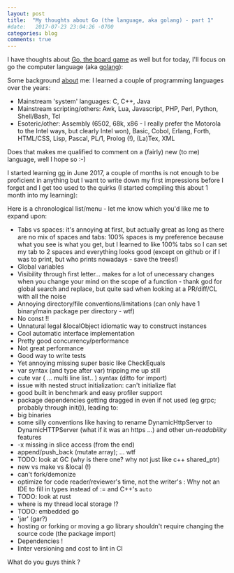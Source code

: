 ```yaml
---
layout: post
title:  "My thoughts about Go (the language, aka golang) - part 1"
#date:   2017-07-23 23:04:26 -0700
categories: blog
comments: true
---
```


I have thoughts about [Go, the board game](https://en.wikipedia.org/wiki/Go_(game)) as well but for today, I'll focus on go the computer language (aka [golang](https://golang.org/)):

Some background [about]({{home}}/about/) me: I learned a couple of programming languages over the years:

- Mainstream 'system' languages: C, C++, Java
- Mainstream scripting/others: Awk, Lua, Javascript, PHP, Perl, Python, Shell/Bash, Tcl
- Esoteric/other: Assembly (6502, 68k, x86 - I really prefer the Motorola to the Intel ways, but clearly Intel won), Basic, Cobol, Erlang, Forth, HTML/CSS, Lisp, Pascal, PL/1, Prolog (!), (La)Tex, XML

Does that makes me qualified to comment on a (fairly) new (to me) language, well I hope so :-)

I started learning [go](https://golang.org/) in June 2017, a couple of months is not enough to be proficient in anything
but I want to write down my first impressions before I forget and I get too used to the quirks (I started compiling this about 1 month into my learning):

Here is a chronological list/menu - let me know which you'd like me to expand upon:

- Tabs vs spaces: it's annoying at first, but actually great as long as there are no mix of spaces and tabs: 100% spaces is my preference because what you see is what you get, but I learned to like 100% tabs so I can set my tab to 2 spaces and everything looks good (except on github or if I was to print, but who prints nowadays - save the trees!)
- Global variables
- Visibility through first letter... makes for a lot of unecessary changes when you change your mind on the scope of a function - thank god for global search and replace, but quite sad when looking at a PR/diff/CL with all the noise
- Annoying directory/file conventions/limitations (can only have 1 binary/main package per directory - wtf)
- No const !!
- Unnatural legal &localObject idiomatic way to construct instances
- Cool automatic interface implementation
- Pretty good concurrency/performance
- Not great performance
- Good way to write tests
- Yet annoying missing super basic like CheckEquals
- var syntax (and type after var) tripping me up still
- cute var ( ... multi line list.. ) syntax (ditto for import)
- issue with nested struct initialization: can't initialize flat
- good built in benchmark and easy profiler support
- package dependencies getting dragged in even if not used (eg grpc; probably through init()), leading to:
- big binaries
- some silly conventions like having to rename DynamicHttpServer to DynamicHTTPServer (what if it was an https ...) and other un-_readability_ features
- -x missing in slice access (from the end)
- append/push_back (mutate array); ... wtf
- TODO: look at GC (why is there one? why not just like c++ shared_ptr)
- new vs make vs &local (!)
- can't fork/demonize
- optimize for code reader/reviewer's time, not the writer's : Why not an IDE to fill in types instead of := and C++'s `auto`
- TODO: look at rust
- where is my thread local storage !?
- TODO: embedded go
- 'jar' (gar?)
- hosting or forking or moving a go library shouldn't require changing the source code (the package import)
- Dependencies !
- linter versioning and cost to lint in CI

What do you guys think ?
